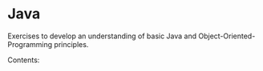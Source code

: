 # Java
Exercises to develop an understanding of basic Java and Object-Oriented-Programming principles.

Contents:

